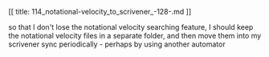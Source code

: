 [[
title: 114_notational-velocity_to_scrivener_-128-.md
]]

so that I don't lose the notational velocity searching feature, I should keep
the notational velocity files in a separate folder, and then move them into my
scrivener sync periodically - perhaps by using another automator
